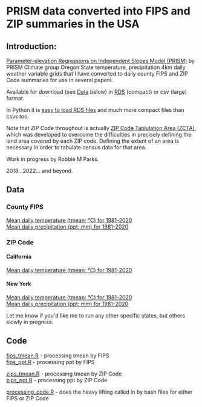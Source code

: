 # PRISM data converted into FIPS and ZIP summaries in the USA

## Introduction:
[Parameter-elevation Regressions on Independent Slopes Model (PRISM)](https://prism.oregonstate.edu/recent/) by PRISM Climate group Oregon State temperature, precipitation 4km daily weather variable grids that I have converted to daily county FIPS and ZIP Code summaries for use in several papers.

Available for download (see [Data](#Data) below) in [RDS](https://www.r-bloggers.com/2016/12/remember-to-use-the-rds-format/) (compact) or csv (large) format.

In Python it is [easy to load RDS files](https://stackoverflow.com/questions/40996175/loading-a-rds-file-in-pandas) and much more compact files than csvs too.

Note that ZIP Code throughout is actually [ZIP Code Tablulation Area (ZCTA)](https://en.wikipedia.org/wiki/ZIP_Code_Tabulation_Area), which was developed to overcome the difficulties in precisely defining the land area covered by each ZIP code. Defining the extent of an area is necessary in order to tabulate census data for that area.

Work in progress by Robbie M Parks.

2018...2022... and beyond.

## Data

### County FIPS

[Mean daily temperature (tmean; °C) for 1981-2020](output/fips/tmean) \
[Mean daily precipitation (ppt; mm) for 1981-2020](https://github.com/rmp15/PRISM-grids-into-FIPS-ZIP-USA/tree/main/output/fips/ppt) 

### ZIP Code

#### California

[Mean daily temperature (tmean; °C) for 1981-2020](https://github.com/rmp15/PRISM-grids-into-FIPS-ZIP-USA/tree/main/output/zip/06/tmean)

#### New York

[Mean daily temperature (tmean; °C) for 1981-2020](https://github.com/rmp15/PRISM-grids-into-FIPS-ZIP-USA/tree/main/output/zip/36/tmean) \
[Mean daily precipitation (ppt; mm) for 1981-2020](https://github.com/rmp15/PRISM-grids-into-FIPS-ZIP-USA/tree/main/output/zip/36/ppt)

Let me know if you'd like me to run any other specific states, but others slowly in progress.

## Code

[fips_tmean.R](https://github.com/rmp15/PRISM-grids-into-FIPS-ZIP-USA/blob/main/prog/02_grid_county_intersection/fips_tmean.R) - processing tmean by FIPS\
[fips_ppt.R](https://github.com/rmp15/PRISM-grids-into-FIPS-ZIP-USA/blob/main/prog/02_grid_county_intersection/fips_ppt.R) - processing ppt by FIPS

[zips_tmean.R](https://github.com/rmp15/PRISM-grids-into-FIPS-ZIP-USA/blob/main/prog/02_grid_county_intersection/zips_tmean.R) - processing tmean by ZIP Code\
[zips_ppt.R](https://github.com/rmp15/PRISM-grids-into-FIPS-ZIP-USA/blob/main/prog/02_grid_county_intersection/zips_ppt.R) - processing ppt by ZIP Code

[processing_code.R](https://github.com/rmp15/PRISM-grids-into-FIPS-ZIP-USA/blob/main/prog/02_grid_county_intersection/processing_code.R) - does the heavy lifting called in by bash files for either FIPS or ZIP Code
